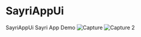 # SayriAppUi
SayriAppUi
Sayri App Demo  ![Capture](https://user-images.githubusercontent.com/61049331/161112434-b88912ae-2777-40de-af54-79358072e268.PNG)
![Capture 2](https://user-images.githubusercontent.com/61049331/161112440-ca5e012e-992d-453b-b9a8-743821fc3650.PNG)
